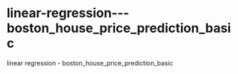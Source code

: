 # linear-regression---boston_house_price_prediction_basic
linear regression - boston_house_price_prediction_basic
